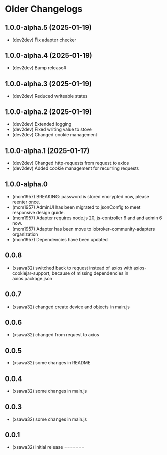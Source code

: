 # Older Changelogs

## 1.0.0-alpha.5 (2025-01-19)
* (dev2dev) Fix adapter checker

## 1.0.0-alpha.4 (2025-01-19)
* (dev2dev) Bump release#

## 1.0.0-alpha.3 (2025-01-19)
* (dev2dev) Reduced writeable states

## 1.0.0-alpha.2 (2025-01-19)
* (dev2dev) Extended logging
* (dev2dev) Fixed writing value to stove
* (dev2dev) Changed cookie management

## 1.0.0-alpha.1 (2025-01-17)

* (dev2dev) Changed http-requests from request to axios
* (dev2dev) Added cookie management for recurring requests

## 1.0.0-alpha.0
* (mcm1957) BREAKING: password is stored encrypted now, please reenter once.
* (mcm1957) AdminUI has been migrated to jsonConfig to meet responsive design guide.
* (mcm1957) Adapter requires node.js 20, js-controller 6 and and admin 6 now.
* (mcm1957) Adapter has been move to iobroker-community-adapters organization
* (mcm1957) Dependencies have been updated

## 0.0.8

* (xsawa32) switched back to request instead of axios with axios-cookiejar-support, because of missing dependencies in axios.package.json

## 0.0.7

* (xsawa32) changed create device and objects in main.js

## 0.0.6

* (xsawa32) changed from request to axios

## 0.0.5

* (xsawa32) some changes in README

## 0.0.4

* (xsawa32) some changes in main.js

## 0.0.3

* (xsawa32) some changes in main.js

## 0.0.1

* (xsawa32) initial release
=======

